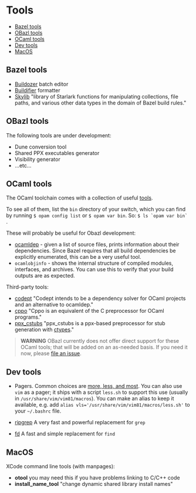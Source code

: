# Tools

* [Bazel tools](#bazel)
* [OBazl tools](#obazl)
* [OCaml tools](#ocaml)
* [Dev tools](#devtools)
* [MacOS](#macos)

## <a name="bazel">Bazel tools</a>

* [Buildozer](https://github.com/bazelbuild/buildtools/tree/master/buildozer) batch editor
* [Buildifier](https://github.com/bazelbuild/buildtools/blob/master/buildifier/README.md) formatter
* [Skylib](https://github.com/bazelbuild/bazel-skylib) "library of Starlark functions for manipulating collections, file paths, and various other data types in the domain of Bazel build rules."

## <a name="obazl">OBazl tools</a>

The following tools are under development:

* Dune conversion tool
* Shared PPX executables generator
* Visibility generator
* ...etc...

## <a name="ocaml">OCaml tools</a>

The OCaml toolchain comes with a collection of useful
[tools](https://caml.inria.fr/pub/docs/manual-ocaml/index.html#sec286).

To see all of them, list the `bin` directory of your switch, which you
can find by running `$ opam config list` or `$ opam var bin`. So: ```$ ls `opam var bin` ```.

These will probably be useful for Obazl development:

* [ocamldep](https://caml.inria.fr/pub/docs/manual-ocaml/depend.html) - given a list of source files, prints information about their dependencies. Since Bazel requires that all build dependencies be explicitly enumerated, this can be a very useful tool.
* `ocamlobjinfo` - shows the internal structure of compiled modules, interfaces, and archives. You can use this to verify that your build outputs are as expected.

Third-party tools:

* [codept](https://github.com/Octachron/codept) "Codept intends to be
  a dependency solver for OCaml projects and an alternative to
  ocamldep."
* [cppo](https://github.com/ocaml-community/cppo) "Cppo is an equivalent of the C preprocessor for OCaml programs."
* [ppx_cstubs](https://fdopen.github.io/ppx_cstubs/) "ppx_cstubs is a ppx-based preprocessor for stub generation with [ctypes](https://github.com/ocamllabs/ocaml-ctypes)."

>    **WARNING** OBazl currently does not offer direct support for these
>    OCaml tools; that will be added on an as-needed basis.
>    If you need it now, please [file an issue](https://github.com/obazl/rules_ocaml/issues).

## <a name="devtools">Dev tools</a>

* Pagers. Common choices are [more, less, and
  most](https://www.slackbook.org/html/file-commands-pagers.html). You
  can also use `vim` as a pager; it ships with a script `less.sh` to
  support this use (usually in `/usr/share/vim/vim81/macros`). You can
  make an alias to keep it available, e.g. add `alias
  vls='/usr/share/vim/vim81/macros/less.sh'` to your `~/.bashrc` file.

* [ripgrep](https://github.com/BurntSushi/ripgrep) A very fast and powerful replacement for `grep`

* [fd](https://github.com/sharkdp/fd) A fast and simple replacement for `find`

## <a name="macos">MacOS</a>

XCode command line tools (with manpages):

* **otool** you may need this if you have problems linking to C/C++ code
* **install_name_tool** "change dynamic shared library install names"
